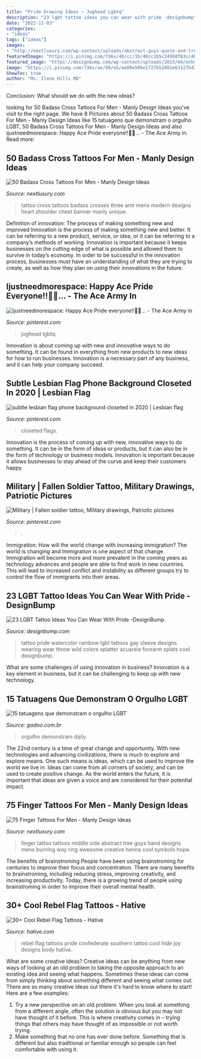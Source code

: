 ```yaml
---
title: "Pride Drawing Ideas ~ Jughead Lgbtq"
description: "23 lgbt tattoo ideas you can wear with pride -designbump"
date: "2022-11-03"
categories:
- "ideas"
tags: ["ideas"]
images:
- "http://nextluxury.com/wp-content/uploads/abstract-guys-quote-and-tree-finger-tattoo-design-ideas.jpg"
featuredImage: "https://i.pinimg.com/736x/48/cc/1b/48cc1b5c249b8f83cc4b6ed7da475967.jpg"
featured_image: "https://designbump.com/wp-content/uploads/2015/04/enhanced-5679-1427473057-11.jpg"
image: "https://i.pinimg.com/736x/ae/89/e5/ae89e50be1727b52081e63127b43eae3--armed-forces-corp.jpg"
ShowToc: true
author: "Ms. Ilene Hills MD"
---
```



Conclusion: What should we do with the new ideas?
 

	

		
looking for 50 Badass Cross Tattoos For Men - Manly Design Ideas you've visit to the right page. We have 8 Pictures about 50 Badass Cross Tattoos For Men - Manly Design Ideas like 15 tatuagens que demonstram o orgulho LGBT, 50 Badass Cross Tattoos For Men - Manly Design Ideas and also ijustneedmorespace: Happy Ace Pride everyone!!💜🌈... - The Ace Army in. Read more:
		
    
## 50 Badass Cross Tattoos For Men - Manly Design Ideas

<img loading=lazy src="http://nextluxury.com/wp-content/uploads/three-crosses-with-heart-mens-modern-badass-arm-tattoos.jpg" onerror="this.onerror=null;this.src='https://tse1.mm.bing.net/th?id=OIP.hjZ2fMJGYLt73BHCzdkwpgHaHa&amp;pid=15.1';" alt="50 Badass Cross Tattoos For Men - Manly Design Ideas">

_Source: nextluxury.com_

>tattoo cross tattoos badass crosses three arm mens modern designs heart shoulder chest banner manly unique. 

	

Definition of innovation: The process of making something new and improved
Innovation is the process of making something new and better. It can be referring to a new product, service, or idea, or it can be referring to a company’s methods of working. Innovation is important because it keeps businesses on the cutting edge of what is possible and allowed them to survive in today’s economy. In order to be successful in the innovation process, businesses must have an understanding of what they are trying to create, as well as how they plan on using their innovations in the future.

    
## Ijustneedmorespace: Happy Ace Pride Everyone!!💜🌈... - The Ace Army In

<img loading=lazy src="https://i.pinimg.com/736x/48/cc/1b/48cc1b5c249b8f83cc4b6ed7da475967.jpg" onerror="this.onerror=null;this.src='https://tse4.mm.bing.net/th?id=OIP.JWl8mkoWhHzHV1H7AD78iAHaJ3&amp;pid=15.1';" alt="ijustneedmorespace: Happy Ace Pride everyone!!💜🌈... - The Ace Army in">

_Source: pinterest.com_

>jughead lgbtq. 

	

Innovation is about coming up with new and innovative ways to do something. It can be found in everything from new products to new ideas for how to run businesses. Innovation is a necessary part of any business, and it can help your company succeed.

    
## Subtle Lesbian Flag Phone Background Closeted In 2020 | Lesbian Flag

<img loading=lazy src="https://i.pinimg.com/736x/26/35/2f/26352fbf830498b4e888ce6beab1a017.jpg" onerror="this.onerror=null;this.src='https://tse4.mm.bing.net/th?id=OIP.wk_wX63U5cuRC_0PcJUFpAHaNQ&amp;pid=15.1';" alt="subtle lesbian flag phone background closeted in 2020 | Lesbian flag">

_Source: pinterest.com_

>closeted flags. 

	

Innovation is the process of coming up with new, innovative ways to do something. It can be in the form of ideas or products, but it can also be in the form of technology or business models. Innovation is important because it allows businesses to stay ahead of the curve and keep their customers happy.

    
## Military | Fallen Soldier Tattoo, Military Drawings, Patriotic Pictures

<img loading=lazy src="https://i.pinimg.com/736x/ae/89/e5/ae89e50be1727b52081e63127b43eae3--armed-forces-corp.jpg" onerror="this.onerror=null;this.src='https://tse2.mm.bing.net/th?id=OIP.umpcu5CWXQhS4eGvHk02yAHaJ4&amp;pid=15.1';" alt="Military | Fallen soldier tattoo, Military drawings, Patriotic pictures">

_Source: pinterest.com_

>. 

	

Immigration: How will the world change with increasing immigration?
The world is changing and Immigration is one aspect of that change. Immigration will become more and more prevalent in the coming years as technology advances and people are able to find work in new countries. This will lead to increased conflict and instability as different groups try to control the flow of immigrants into their areas.

    
## 23 LGBT Tattoo Ideas You Can Wear With Pride -DesignBump

<img loading=lazy src="https://designbump.com/wp-content/uploads/2015/04/enhanced-5679-1427473057-11.jpg" onerror="this.onerror=null;this.src='https://tse2.mm.bing.net/th?id=OIP.CDLEzMMf7cp6I5QJ22tJcgHaEK&amp;pid=15.1';" alt="23 LGBT Tattoo Ideas You Can Wear With Pride -DesignBump">

_Source: designbump.com_

>tattoo pride watercolor rainbow lgbt tattoos gay sleeve designs wearing wear throw wild colors splatter acuarela forearm splats cool designbump. 

	

What are some challenges of using innovation in business?
Innovation is a key element in business, but it can be challenging to keep up with new technology.

    
## 15 Tatuagens Que Demonstram O Orgulho LGBT

<img loading=lazy src="https://www.gadoo.com.br/wp-content/uploads/2015/06/5125.jpg" onerror="this.onerror=null;this.src='https://tse2.mm.bing.net/th?id=OIP.89DMgUdw2qi85OBIRCa3QQHaHa&amp;pid=15.1';" alt="15 tatuagens que demonstram o orgulho LGBT">

_Source: gadoo.com.br_

>orgulho demonstram diply. 

	

The 22nd century is a time of great change and opportunity. With new technologies and advancing civilizations, there is much to explore and explore means. One such means is ideas, which can be used to improve the world we live in. Ideas can come from all corners of society, and can be used to create positive change. As the world enters the future, it is important that ideas are given a voice and are considered for their potential impact.

    
## 75 Finger Tattoos For Men - Manly Design Ideas

<img loading=lazy src="http://nextluxury.com/wp-content/uploads/abstract-guys-quote-and-tree-finger-tattoo-design-ideas.jpg" onerror="this.onerror=null;this.src='https://tse4.mm.bing.net/th?id=OIP.1jSVt1XaAo746dCQePYz6QAAAA&amp;pid=15.1';" alt="75 Finger Tattoos For Men - Manly Design Ideas">

_Source: nextluxury.com_

>finger tattoo tattoos middle side abstract tree guys hand designs mens burning way ring awesome creative henna cool symbols hope. 

	

The benefits of brainstroming
People have been using brainstroming for centuries to improve their focus and concentration. There are many benefits to brainstroming, including reducing stress, improving creativity, and increasing productivity. Today, there is a growing trend of people using brainstroming in order to improve their overall mental health.

    
## 30+ Cool Rebel Flag Tattoos - Hative

<img loading=lazy src="https://hative.com/wp-content/uploads/2014/04/rebel-flag-tattoos/12-pride-and-joy-with-rebel-flag.jpg" onerror="this.onerror=null;this.src='https://tse1.mm.bing.net/th?id=OIP.G6l9f9VXaDSTLVXIK6-DoAHaE8&amp;pid=15.1';" alt="30+ Cool Rebel Flag Tattoos - Hative">

_Source: hative.com_

>rebel flag tattoos pride confederate southern tattoo cool hide joy designs body hative. 

	

What are some creative ideas?
Creative ideas can be anything from new ways of looking at an old problem to taking the opposite approach to an existing idea and seeing what happens. Sometimes these ideas can come from simply thinking about something different and seeing what comes out. There are so many creative ideas out there it's hard to know where to start! Here are a few examples: 
1. Try a new perspective on an old problem. When you look at something from a different angle, often the solution is obvious but you may not have thought of it before. This is where creativity comes in – trying things that others may have thought of as impossible or not worth trying. 
2. Make something that no one has ever done before. Something that is different but also traditional or familiar enough so people can feel comfortable with using it.

